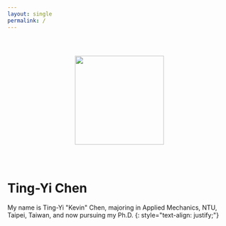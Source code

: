 ```yaml
---
layout: single
permalink: /
---
```


<center><img src="https://i.imgur.com/w4kMN7g.png" style="margin: 3em;" width="200"></center>

# Ting-Yi Chen
My name is Ting-Yi "Kevin" Chen, majoring in Applied Mechanics, NTU, Taipei, Taiwan, and now pursuing my Ph.D.
{: style="text-align: justify;"}